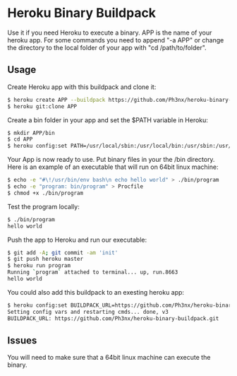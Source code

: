 # Heroku Binary Buildpack

Use it if you need Heroku to execute a binary. APP is the name of your heroku app. For some commands you need to append "-a APP" or change the directory to the local folder of your app with "cd /path/to/folder".

## Usage

Create Heroku app with this buildpack and clone it:
```bash
$ heroku create APP --buildpack https://github.com/Ph3nx/heroku-binary-buildpack.git
$ heroku git:clone APP
```


Create a bin folder in your app and set the $PATH variable in Heroku:
```bash
$ mkdir APP/bin
$ cd APP
$ heroku config:set PATH=/usr/local/sbin:/usr/local/bin:/usr/sbin:/usr/bin:/sbin:/bin:/app/bin
```


Your App is now ready to use. Put binary files in your the /bin directory. Here is an example of an executable that will run on 64bit linux machine:
```bash
$ echo -e "#\!/usr/bin/env bash\n echo hello world" > ./bin/program
$ echo -e "program: bin/program" > Procfile
$ chmod +x ./bin/program
```


Test the program locally:
```bash
$ ./bin/program
hello world
```


Push the app to Heroku and run our executable:
```bash
$ git add -A; git commit -am 'init'
$ git push heroku master
$ heroku run program
Running `program` attached to terminal... up, run.8663
hello world
```

You could also add this buildpack to an exesting heroku app:
```bash
$ heroku config:set BUILDPACK_URL=https://github.com/Ph3nx/heroku-binary-buildpack.git -a APP
Setting config vars and restarting cmds... done, v3
BUILDPACK_URL: https://github.com/Ph3nx/heroku-binary-buildpack.git
```


## Issues

You will need to make sure that a 64bit linux machine can execute the binary.
